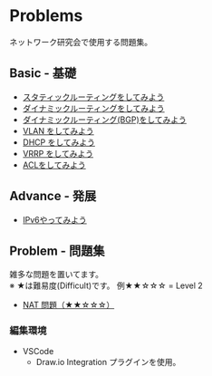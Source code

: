 # Problems

ネットワーク研究会で使用する問題集。

## Basic - 基礎

- [スタティックルーティングをしてみよう](basic_routing01/README.md)
- [ダイナミックルーティングをしてみよう](basic_routing02/README.md)
- [ダイナミックルーティング(BGP)をしてみよう](basic_routing_bgp01/README.md)
- [VLAN をしてみよう](basic_vlan01/README.md)
- [DHCP をしてみよう](basic_dhcp01/README.md)
- [VRRP をしてみよう](basic_vrrp01/README.md)
- [ACLをしてみよう](basic_acl/README.md)

## Advance - 発展

* [IPv6やってみよう](advance_ipv601/README.md)


## Problem - 問題集

雑多な問題を置いてます。</br>※ ★は難易度(Difficult)です。
  例★★☆☆☆ = Level 2

* [NAT 問題（★★☆☆☆）](nat/README.md)



  
  


### 編集環境

- VSCode
  - Draw.io Integration プラグインを使用。
